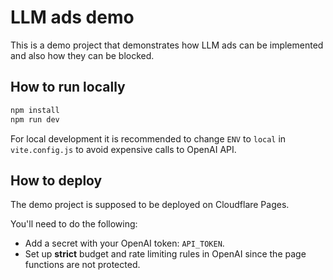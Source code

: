 # LLM ads demo

This is a demo project that demonstrates how LLM ads can be implemented and
also how they can be blocked.

## How to run locally

```bash
npm install
npm run dev
```

For local development it is recommended to change `ENV` to `local` in
`vite.config.js` to avoid expensive calls to OpenAI API.

## How to deploy

The demo project is supposed to be deployed on Cloudflare Pages.

You'll need to do the following:

* Add a secret with your OpenAI token: `API_TOKEN`.
* Set up **strict** budget and rate limiting rules in OpenAI since the page
  functions are not protected.
